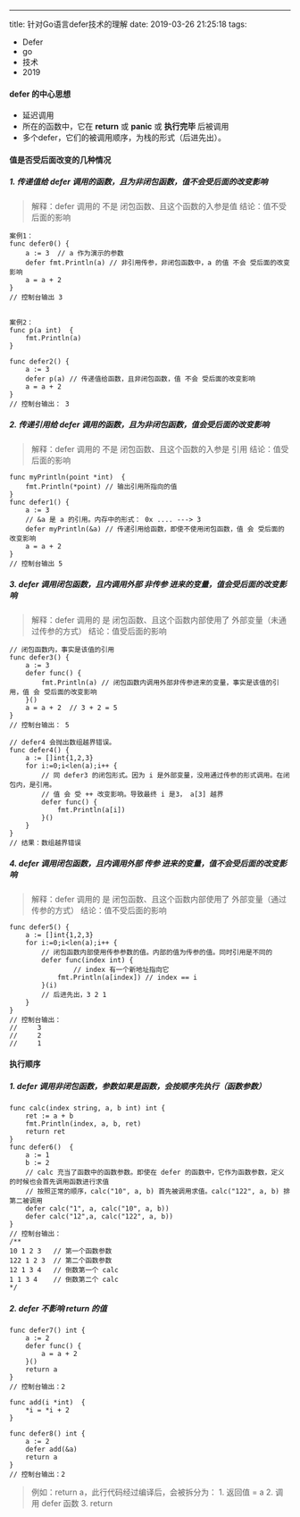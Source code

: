 ---
title: 针对Go语言defer技术的理解
date: 2019-03-26 21:25:18
tags:
- Defer
- go
- 技术
- 2019

#### defer 的中心思想

* 延迟调用
* 所在的函数中，它在 **return** 或 **panic** 或 **执行完毕** 后被调用
* 多个defer，它们的被调用顺序，为栈的形式（后进先出）。

#### 值是否受后面改变的几种情况

##### 1. 传递值给 defer 调用的函数，且为非闭包函数，值不会受后面的改变影响

> 解释：defer 调用的 不是 闭包函数、且这个函数的入参是值
> 结论：值不受后面的影响

```
案例1：
func defer0() {
	a := 3  // a 作为演示的参数
	defer fmt.Println(a) // 非引用传参，非闭包函数中，a 的值 不会 受后面的改变影响
	a = a + 2
}
// 控制台输出 3


案例2：
func p(a int)  {
	fmt.Println(a)
}

func defer2() {
	a := 3
	defer p(a) // 传递值给函数，且非闭包函数，值 不会 受后面的改变影响
	a = a + 2
}
// 控制台输出： 3
```

##### 2. 传递引用给 defer 调用的函数，且为非闭包函数，值会受后面的改变影响

> 解释：defer 调用的 不是 闭包函数、且这个函数的入参是 引用
> 结论：值受后面的影响

```
func myPrintln(point *int)  {
	fmt.Println(*point) // 输出引用所指向的值
}
func defer1() {
	a := 3
	// &a 是 a 的引用。内存中的形式： 0x .... ---> 3
	defer myPrintln(&a) // 传递引用给函数，即使不使用闭包函数，值 会 受后面的改变影响
	a = a + 2
}
// 控制台输出 5
```


##### 3. defer 调用闭包函数，且内调用外部 非传参 进来的变量，值会受后面的改变影响

> 解释：defer 调用的 是 闭包函数、且这个函数内部使用了 外部变量（未通过传参的方式）
> 结论：值受后面的影响

```
// 闭包函数内，事实是该值的引用
func defer3() {
	a := 3
	defer func() {
		fmt.Println(a) // 闭包函数内调用外部非传参进来的变量，事实是该值的引用，值 会 受后面的改变影响
	}()
	a = a + 2  // 3 + 2 = 5
}
// 控制台输出： 5

// defer4 会抛出数组越界错误。
func defer4() {
	a := []int{1,2,3}
	for i:=0;i<len(a);i++ {
		// 同 defer3 的闭包形式。因为 i 是外部变量，没用通过传参的形式调用。在闭包内，是引用。
		// 值 会 受 ++ 改变影响。导致最终 i 是3， a[3] 越界
		defer func() {
			fmt.Println(a[i])
		}()
	}
}
// 结果：数组越界错误
```

##### 4. defer 调用闭包函数，且内调用外部 传参 进来的变量，值不会受后面的改变影响

> 解释：defer 调用的 是 闭包函数、且这个函数内部使用了 外部变量（通过传参的方式）
> 结论：值不受后面的影响

```
func defer5() {
	a := []int{1,2,3}
	for i:=0;i<len(a);i++ {
		// 闭包函数内部使用传参参数的值。内部的值为传参的值。同时引用是不同的
		defer func(index int) {
		        // index 有一个新地址指向它
			fmt.Println(a[index]) // index == i
		}(i)
		// 后进先出，3 2 1
	}
}
// 控制台输出： 
//     3
//     2
//     1
```

#### 执行顺序

##### 1. defer 调用非闭包函数，参数如果是函数，会按顺序先执行（函数参数）

```
func calc(index string, a, b int) int {
	ret := a + b
	fmt.Println(index, a, b, ret)
	return ret
}
func defer6()  {
	a := 1
	b := 2
	// calc 充当了函数中的函数参数。即使在 defer 的函数中，它作为函数参数，定义的时候也会首先调用函数进行求值
	// 按照正常的顺序，calc("10", a, b) 首先被调用求值。calc("122", a, b) 排第二被调用
	defer calc("1", a, calc("10", a, b))
	defer calc("12",a, calc("122", a, b))
}
// 控制台输出：
/**
10 1 2 3   // 第一个函数参数
122 1 2 3  // 第二个函数参数
12 1 3 4   // 倒数第一个 calc
1 1 3 4    // 倒数第二个 calc
*/
```

##### 2. defer 不影响 return 的值

```
func defer7() int {
	a := 2
	defer func() {
		a = a + 2
	}()
	return a
}
// 控制台输出：2

func add(i *int)  {
	*i = *i + 2
}

func defer8() int {
	a := 2
	defer add(&a)
	return a
}
// 控制台输出：2
```

> 例如：return a，此行代码经过编译后，会被拆分为：
    1. 返回值 = a
    2. 调用 defer 函数
    3. return
    